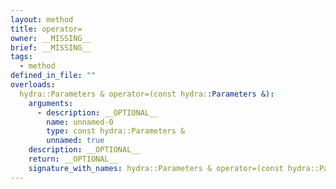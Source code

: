 ```yaml
---
layout: method
title: operator=
owner: __MISSING__
brief: __MISSING__
tags:
  - method
defined_in_file: ""
overloads:
  hydra::Parameters & operator=(const hydra::Parameters &):
    arguments:
      - description: __OPTIONAL__
        name: unnamed-0
        type: const hydra::Parameters &
        unnamed: true
    description: __OPTIONAL__
    return: __OPTIONAL__
    signature_with_names: hydra::Parameters & operator=(const hydra::Parameters &)
---
```

